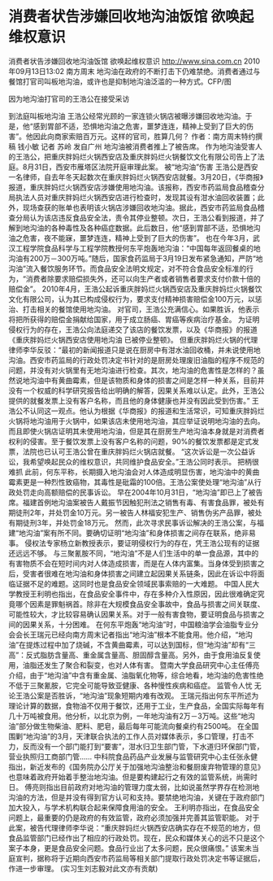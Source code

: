 # 消费者状告涉嫌回收地沟油饭馆 欲唤起维权意识

消费者状告涉嫌回收地沟油饭馆 欲唤起维权意识
http://www.sina.com.cn  2010年09月13日13:02  南方周末
地沟油在政府的不断打击下仍难禁绝。消费者通过与餐馆打官司叫板地沟油，或许也是抑制地沟油泛滥的一种方式。CFP/图

因为地沟油打官司的王浩公在接受采访

到法庭叫板地沟油
王浩公经常光顾的一家连锁火锅店被曝涉嫌回收地沟油。于是，他“感到胃部不适，恐惧地沟油之危害，噩梦连连，精神上受到了巨大的伤害”。他因此向商家索赔百万元。这样的官司，胜算几何？
作者：南方周末特约撰稿 钱小敏 记者 苏岭  发自广州
地沟油被消费者推上了被告席。
作为地沟油受害人的王浩公，把重庆胖妈烂火锅西安店及重庆胖妈烂火锅餐饮文化有限公司告上了法庭。8月31日，西安市雁塔区法院开庭审理此案。
被“地沟油”伤害
王浩公是西安一名律师，自去年冬天起数次在重庆胖妈烂火锅西安店就餐。3月20日，《华商报》报道，重庆胖妈烂火锅西安店涉嫌使用地沟油。该报称，西安市药监局食品稽查分局执法人员对重庆胖妈烂火锅西安店进行检查时，发现其设有泔水油回收装置；此外，现场查获的账单也表明该火锅店涉嫌回收地沟油。据此，西安市药监局食品稽查分局认为该店违反食品安全法，责令其停业整顿。次日，王浩公看到报道，并了解到地沟油的各种毒性及各种癌症数据。此后数日，他“感到胃部不适，恐惧地沟油之危害，夜不能寐，噩梦连连，精神上受到了巨大的伤害”。
也在今年3月，武汉工程学院食品科学与工程学院教授何东平炮轰地沟油：“中国每年返回餐桌的地沟油有200万－300万吨。”随后，国家食药监局于3月19日发布紧急通知，严防“地沟油”流入餐饮服务环节。而食品安全法明文规定，对不符合食品安全标准的行为，“消费者除要求赔偿损失外，还可以向生产者或者销售者要求支付价款十倍的赔偿金”。
2010年4月，王浩公起诉重庆胖妈烂火锅西安店及重庆胖妈烂火锅餐饮文化有限公司，认为其已构成侵权行为，要求支付精神损害赔偿金100万元，以惩治、打击相关的餐馆使用地沟油。
对官司，王浩公充满信心。如果胜诉，他表示将把所获得的赔偿金捐献给国家，用于成立肠癌、胃癌等疾病治疗基金。
为证明侵权行为的存在，王浩公向法庭递交了该店的餐饮发票，以及《华商报》的报道《重庆胖妈烂火锅西安店使用地沟油 已被停业整顿》。
但重庆胖妈烂火锅的代理律师李华反驳：“最初的新闻报道只是说在厨房中有泔水油回收桶，并未说使用地沟油。西安市药监局的行政处罚决定书针对的是厨房处理废旧油脂的程序不规范的问题，并没有对火锅里有无地沟油进行检查。其次，地沟油的危害性是怎样的？虽然说地沟油中有黄曲霉素，但是该物质和身体的损害之间是怎样一种关系，目前并没有一个权威的科学研究报告给出明确的解答，因果关系难以认定。此外，王浩公提供的就餐发票上没有客户名称，而且他的身体健康也并没有因此受到伤害。”
王浩公不认同这一观点。他认为根据《华商报》的报道和生活常识，可知重庆胖妈烂火锅将地沟油用于火锅中，如果该店未使用地沟油，其应举证说明地沟油的去向。而且即使火锅店证明其未使用地沟油，但是其在厨房生产地沟油本身就是对消费者权利的侵害。至于餐饮发票上没有客户名称的问题，90%的餐饮发票都是定式发票，法院也已认可王浩公曾在重庆胖妈烂火锅店就餐。
“这次诉讼是一次公益诉讼，我希望唤起民众的维权意识，共同维护食品安全。”王浩公同时表示。
把柄很难抓
此前，何东平称，长期摄入地沟油会对人体造成明显伤害，地沟油中的黄曲霉素更是一种烈性致癌物，其毒性是砒霜的100倍。王浩公案使处理“地沟油”从行政处罚走向高额赔偿的民事诉讼。
早在2004年10月31日，“地沟油”即已上了被告席。福建首例地沟油案被告人戴振节因触犯刑法之销售有毒、有害食品罪，被处有期徒刑2年，并处罚金10万元。另一被告人林福安犯生产、销售伪劣产品罪，被处有期徒刑3年，并处罚金18万元。
然而，此次寻求民事诉讼解决的王浩公案，与福建“地沟油”案有所不同。要确切证明“地沟油”和身体损害之间存在联系，绝非易事。
侵权法专家杨立新教授表示，要证明侵权行为的存在，凭王浩公现有的证据还远远不够。
与三聚氰胺不同，“地沟油”不是人们生活中的单一食品源，其中的有害物质不会在短时间内对人体造成损害，而是在人体内富集。当身体受到损害之后，受害者很难在地沟油和身体损害之间建立起因果关系链条，因此在诉讼中将面临证据不足的难题。这同时也是食品安全领域民事索赔的一大难题。
中国人民大学教授王利明也指出，在食品安全事件中，存在多种介入性原因，因此很难确定究竟哪个因素是罪魁祸首。除非在大规模食品安全事故中，食品与损害之间关联度、可能性较大，才比较容易确认因果关系。对于一般有害食物，要证明食品与损害之间的因果关系，十分困难。
在何东平炮轰“地沟油”时，中国粮油学会油脂专业分会会长王瑞元已经向南方周末记者指出“地沟油”根本不能食用。他介绍，“地沟油”在提炼过程中加了烧碱，不含黄曲霉素，可以达到国标，但“地沟油”却有“三高”：反式脂肪含量高、重金属含量高、胆固醇含量高。另外，由于食用油反复使用，油脂还发生了聚合和裂变，也对人体有害。
暨南大学食品研究中心主任傅亮介绍，由于“地沟油”中含有重金属、油脂氧化物等，综合地看，地沟油的危害性绝不低于三聚氰胺，它完全可能导致亚健康、各种慢性疾病和癌症。
监管令人忧
无论王浩公案是否胜诉，“地沟油”现象短期内难有改观。
王瑞元指出何东平所述为理论计算的数据，食物油不仅用于餐饮，还用于工业，生产食品，全国实际每年有几十万吨被食用。他分析，以北京为例，一年地沟油有2万－3万吨。这些“地沟油”部分做生物柴油、肥料、肥皂，最后每年可能流向餐桌约有2500吨。
在全国围剿“地沟油”的3月，天津联合执法的工作人员对媒体表示，多口管理，打击不力，反而没有一个部门能打到“要害”，泔水归卫生部门管，下水道归环保部门管，营业执照归工商部门管……
中科院食品药品产业发展与监管研究中心主任张永健指出，新近发布的《国务院办公厅关于加强地沟油整治和餐厨废弃物管理的意见》也意味着政府开始着手整治地沟油。但是要构建起行之有效的监管系统，尚需时日。
傅亮则指出目前政府对地沟油的管理力度太弱，比如说虽然学界存在检测地沟油的方法，但是并没有得到官方认可和支持。要禁绝地沟油，关键在于政府部门加大投入，与学术机构联合起来保障食用油的安全。
王利明亦指出，在食品安全问题上，最重要的仍是政府的有效监管，政府必须加强并完善其监管职能。
对于此案，被告代理律师李华说：“重庆胖妈烂火锅西安店确实存在不规范的地方，但食品监管部门已经作出了相应的行政处罚。现在，民众和媒体关心的远不只是这个案子本身，更是食品安全问题。食品行业出了太多问题，民众很痛恨。”
该案未当庭宣判，据称将于近期向西安市药监局等相关部门提取行政处罚决定书等证据后，作进一步审理。
(实习生刘志毅对此文亦有贡献)


